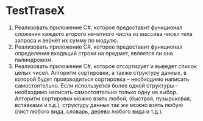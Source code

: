 # TestTraseX
1. Реализовать приложение C#, которое предоставит функционал сложения
каждого второго нечетного числа из массива чисел тела запроса и вернёт их
сумму по модулю.
2. Реализовать приложение C#, которое предоставит функционал
определения входящий строки на предмет, является ли она палиндромом.
3. Реализовать приложение C#, которое отсортирует и выведет список целых
чисел. Алгоритм сортировки, а также структуру данных, в которой будет
производиться сортировка – необходимо написать самостоятельно. Если
используется более одной структуры – необходимо написать самостоятельно
только одну на выбор. Алгоритм сортировки можно взять любой, (быстрая,
пузырьковая, вставками и т.д.), структуру данных так же можно взять любую
(лист любого вида, словарь, дерево любого вида и т.д.).
